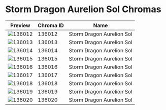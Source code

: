 # Storm Dragon Aurelion Sol Chromas

| Preview | Chroma ID | Name |
|---------|-----------|------|
| ![136012](https://raw.communitydragon.org/latest/plugins/rcp-be-lol-game-data/global/default/v1/champion-chroma-images/136/136012.png) | 136012 | Storm Dragon Aurelion Sol |
| ![136013](https://raw.communitydragon.org/latest/plugins/rcp-be-lol-game-data/global/default/v1/champion-chroma-images/136/136013.png) | 136013 | Storm Dragon Aurelion Sol |
| ![136014](https://raw.communitydragon.org/latest/plugins/rcp-be-lol-game-data/global/default/v1/champion-chroma-images/136/136014.png) | 136014 | Storm Dragon Aurelion Sol |
| ![136015](https://raw.communitydragon.org/latest/plugins/rcp-be-lol-game-data/global/default/v1/champion-chroma-images/136/136015.png) | 136015 | Storm Dragon Aurelion Sol |
| ![136016](https://raw.communitydragon.org/latest/plugins/rcp-be-lol-game-data/global/default/v1/champion-chroma-images/136/136016.png) | 136016 | Storm Dragon Aurelion Sol |
| ![136017](https://raw.communitydragon.org/latest/plugins/rcp-be-lol-game-data/global/default/v1/champion-chroma-images/136/136017.png) | 136017 | Storm Dragon Aurelion Sol |
| ![136018](https://raw.communitydragon.org/latest/plugins/rcp-be-lol-game-data/global/default/v1/champion-chroma-images/136/136018.png) | 136018 | Storm Dragon Aurelion Sol |
| ![136019](https://raw.communitydragon.org/latest/plugins/rcp-be-lol-game-data/global/default/v1/champion-chroma-images/136/136019.png) | 136019 | Storm Dragon Aurelion Sol |
| ![136020](https://raw.communitydragon.org/latest/plugins/rcp-be-lol-game-data/global/default/v1/champion-chroma-images/136/136020.png) | 136020 | Storm Dragon Aurelion Sol |
